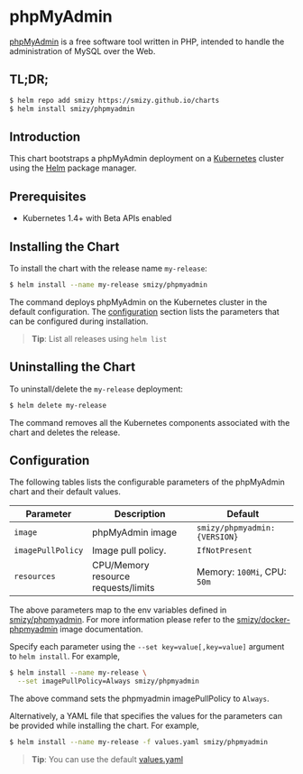 # phpMyAdmin

[phpMyAdmin](https://www.phpmyadmin.net) is a free software tool written in PHP, intended to handle the administration of MySQL over the Web.


## TL;DR;

```bash
$ helm repo add smizy https://smizy.github.io/charts
$ helm install smizy/phpmyadmin
```

## Introduction

This chart bootstraps a phpMyAdmin deployment on a [Kubernetes](http://kubernetes.io) cluster using the [Helm](https://helm.sh) package manager.

## Prerequisites

- Kubernetes 1.4+ with Beta APIs enabled


## Installing the Chart

To install the chart with the release name `my-release`:

```bash
$ helm install --name my-release smizy/phpmyadmin
```

The command deploys phpMyAdmin on the Kubernetes cluster in the default configuration. The [configuration](#configuration) section lists the parameters that can be configured during installation.

> **Tip**: List all releases using `helm list`

## Uninstalling the Chart

To uninstall/delete the `my-release` deployment:

```bash
$ helm delete my-release
```

The command removes all the Kubernetes components associated with the chart and deletes the release.

## Configuration

The following tables lists the configurable parameters of the phpMyAdmin chart and their default values.

|         Parameter          |                Description                 |                   Default                   |
|----------------------------|--------------------------------------------|---------------------------------------------|
| `image`                    | phpMyAdmin image                            | `smizy/phpmyadmin:{VERSION}`                   |
| `imagePullPolicy`          | Image pull policy.                         | `IfNotPresent`                              |
| `resources`                | CPU/Memory resource requests/limits        | Memory: `100Mi`, CPU: `50m`                |

The above parameters map to the env variables defined in [smizy/phpmyadmin](http://github.com/smizy/docker-phpmyadmin). For more information please refer to the [smizy/docker-phpmyadmin](http://github.com/smizy/docker-phpmyadmin) image documentation.

Specify each parameter using the `--set key=value[,key=value]` argument to `helm install`. For example,

```bash
$ helm install --name my-release \
  --set imagePullPolicy=Always smizy/phpmyadmin
```

The above command sets the phpmyadmin imagePullPolicy to `Always`.

Alternatively, a YAML file that specifies the values for the parameters can be provided while installing the chart. For example,

```bash
$ helm install --name my-release -f values.yaml smizy/phpmyadmin
```

> **Tip**: You can use the default [values.yaml](values.yaml)

